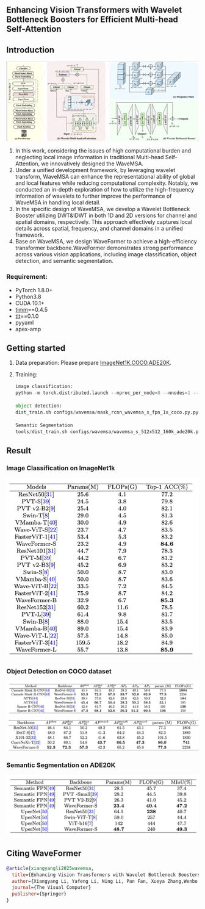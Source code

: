 ## Enhancing Vision Transformers with Wavelet Bottleneck Boosters for Efficient Multi-head Self-Attention

## Introduction

![image-20250405172245373](asset/result5.png)

1. In this work, considering the issues of high computational burden and neglecting local image information in traditional Multi-head Self-Attention, we innovatively designed the WaveMSA.
2. Under a unified development framework, by leveraging wavelet transform, WaveMSA can enhance the representational ability of global and local features while reducing computational complexity. Notably, we conducted an in-depth exploration of how to utilize the high-frequency information of wavelets to further improve the performance of WaveMSA in handling local detail.
3. In the specific design of WaveMSA, we develop a Wavelet Bottleneck Booster utilizing DWT&IDWT in both 1D and 2D versions for channel and spatial domains, respectively. This approach effectively captures local details across spatial, frequency, and channel domains in a unified framework.
4. Base on WaveMSA, we design WaveFormer to achieve a high-efficiency transformer backbone.WaveFormer demonstrates strong performance across various vision applications, including image classification, object detection, and semantic segmentation.

### Requirement:

* PyTorch 1.8.0+
* Python3.8
* CUDA 10.1+
* [timm](https://github.com/rwightman/pytorch-image-models)==0.4.5
* [tlt](https://github.com/zihangJiang/TokenLabeling)==0.1.0
* pyyaml
* apex-amp

## Getting started

1. Data preparation: Please prepare [ImageNet1K](http://image-net.org/),[COCO](https://cocodataset.org/),[ADE20K](https://groups.csail.mit.edu/vision/datasets/ADE20K/).
2. Training:

   ```python
   image classification:
   python -m torch.distributed.launch --nproc_per_node=8 --nnodes=1 --node_rank=0 --master_addr="localhost" --master_port=12347 --use_env main.py  --epochs 400 --batch-size 12

   object detection:
   dist_train.sh configs/wavemsa/mask_rcnn_wavemsa_s_fpn_1x_coco.py.py 8

   Semantic Segmentation 
   tools/dist_train.sh configs/wavemsa/wavemsa_s_512x512_160k_ade20k.py 8

   ```

## Result

### Image Classification on ImageNet1k

<img src="asset/result.png" style="zoom:67%;" />

### Object Detection on COCO dataset

<img src="asset/result2.png" alt="result2" style="zoom:67%;" />

<img src="asset/result3.png" alt="result3" style="zoom:67%;" />

### Semantic Segmentation on ADE20K

<img src="asset/result4.png" alt="image-20250405171916713" style="zoom:67%;" />

## Citing WaveFormer

```bibtex
@article{xiangyangli2025wavemsa,
  title={Enhancing Vision Transformers with Wavelet Bottleneck Boosters for Efficient Multi-head Self-Attention},
  author={Xiangyang Li, Yafeng Li, Ning Li, Pan Fan, Xueya Zhang,Wenbo Zhang},
  journal={The Visual Computer}
  publisher={Springer}
}
```
